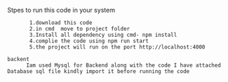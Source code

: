 Stpes to run this code in your system
   
           1.download this code 
           2.in cmd  move to project folder 
           3.Install all dependency using cmd- npm install
           4.complie the code using npm run start
           5.the project will run on the port http://localhost:4000
            
    backent
          Iam used Mysql for Backend along with the code I have attached Database sql file kindly import it before running the code
           